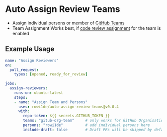 
# Auto Assign Review Teams
- Assign individual persons or member of [GitHub Teams](https://help.github.com/en/github/setting-up-and-managing-organizations-and-teams/organizing-members-into-teams) 
- Team Assignment Works best, if [code review assignment](https://help.github.com/en/github/setting-up-and-managing-organizations-and-teams/managing-code-review-assignment-for-your-team) for the team is enabled

## Example Usage
```yaml
name: "Assign Reviewers"
on:  
  pull_request:
    types: [opened, ready_for_review]
     
jobs:
  assign-reviewers:
    runs-on: ubuntu-latest
    steps:
    - name: "Assign Team and Persons"
      uses: rowi1de/auto-assign-review-teams@v0.0.4
      with:
        repo-token: ${{ secrets.GITHUB_TOKEN }}
        teams: "gitub-org-team"     # only works for GitHub Organisation/Teams
        persons: "rowi1de"          # add individual persons here 
        include-draft: false        # Draft PRs will be skipped by default, enable if you need it 
```